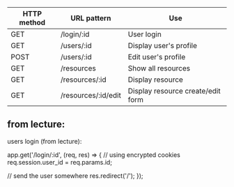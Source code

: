 
|HTTP method | URL pattern         |Use         |
| -----------| --------------------|------------|
|GET         | /login/:id          |User login  
|GET         | /users/:id          |Display user's profile 
|POST        | /users/:id          |Edit user's profile 
|GET         | /resources          |Show all resources 
|GET         | /resources/:id      |Display resource 
|GET         | /resources/:id/edit |Display resource create/edit form



## from lecture:
users login (from lecture):

app.get('/login/:id', (req, res) => {
  // using encrypted cookies
  req.session.user_id = req.params.id;

  // send the user somewhere
  res.redirect('/');
});

